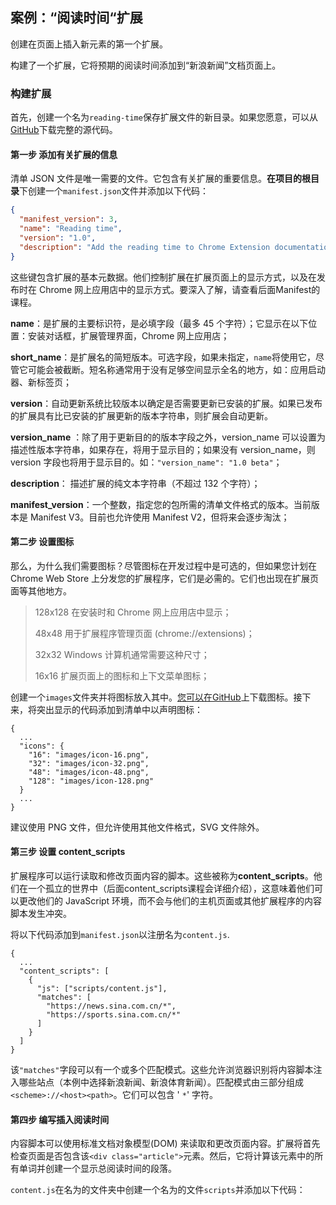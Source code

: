 ## 案例：“阅读时间“扩展

创建在页面上插入新元素的第一个扩展。

构建了一个扩展，它将预期的阅读时间添加到“新浪新闻”文档页面上。

### 构建扩展

首先，创建一个名为`reading-time`保存扩展文件的新目录。如果您愿意，可以从[GitHub](https://github.com/justinzm/chrome-extensions-learning/tree/main/02_reading_time)下载完整的源代码。

#### 第一步 添加有关扩展的信息

清单 JSON 文件是唯一需要的文件。它包含有关扩展的重要信息。**在项目的根目录**下创建一个`manifest.json`文件并添加以下代码：

```json
{
  "manifest_version": 3,
  "name": "Reading time",
  "version": "1.0",
  "description": "Add the reading time to Chrome Extension documentation articles",
}
```

这些键包含扩展的基本元数据。他们控制扩展在扩展页面上的显示方式，以及在发布时在 Chrome 网上应用店中的显示方式。要深入了解，请查看后面Manifest的课程。

**name**：是扩展的主要标识符，是必填字段（最多 45 个字符）；它显示在以下位置：安装对话框，扩展管理界面，Chrome 网上应用店；

**short_name**：是扩展名的简短版本。可选字段，如果未指定，`name`将使用它，尽管它可能会被截断。短名称通常用于没有足够空间显示全名的地方，如：应用启动器、新标签页；

**version**：自动更新系统比较版本以确定是否需要更新已安装的扩展。如果已发布的扩展具有比已安装的扩展更新的版本字符串，则扩展会自动更新。

**version_name** ：除了用于更新目的的版本字段之外，version_name 可以设置为描述性版本字符串，如果存在，将用于显示目的；如果没有 version_name，则 version 字段也将用于显示目的。如：`"version_name": "1.0 beta"`；

**description**： 描述扩展的纯文本字符串（不超过 132 个字符）；

**manifest_version**：一个整数，指定您的包所需的清单文件格式的版本。当前版本是 Manifest V3。目前也允许使用 Manifest V2，但将来会逐步淘汰；

#### 第二步 设置图标

那么，为什么我们需要图标？尽管图标在开发过程中是可选的，但如果您计划在 Chrome Web Store 上分发您的扩展程序，它们是必需的。它们也出现在扩展页面等其他地方。

> 128x128 在安装时和 Chrome 网上应用店中显示；
>
> 48x48  用于扩展程序管理页面 (chrome://extensions)；
>
> 32x32  Windows 计算机通常需要这种尺寸；
>
> 16x16  扩展页面上的图标和上下文菜单图标；

创建一个`images`文件夹并将图标放入其中。[您可以在GitHub](https://github.com/justinzm/chrome-extensions-learning/tree/main/02_reading_time)上下载图标。接下来，将突出显示的代码添加到清单中以声明图标：

```
{
  ...
  "icons": {
    "16": "images/icon-16.png",
    "32": "images/icon-32.png",
    "48": "images/icon-48.png",
    "128": "images/icon-128.png"
  }
  ...
}
```

建议使用 PNG 文件，但允许使用其他文件格式，SVG 文件除外。

#### 第三步 设置 content_scripts

扩展程序可以运行读取和修改页面内容的脚本。这些被称为**content_scripts**。他们在一个孤立的世界中（后面content_scripts课程会详细介绍），这意味着他们可以更改他们的 JavaScript 环境，而不会与他们的主机页面或其他扩展程序的内容脚本发生冲突。

将以下代码添加到`manifest.json`以注册名为`content.js`.

```
{
  ...
  "content_scripts": [
    {
      "js": ["scripts/content.js"],
      "matches": [
        "https://news.sina.com.cn/*",
        "https://sports.sina.com.cn/*"
      ]
    }
  ]
}
```

该`"matches"`字段可以有一个或多个匹配模式。这些允许浏览器识别将内容脚本注入哪些站点（本例中选择新浪新闻、新浪体育新闻）。匹配模式由三部分组成`<scheme>://<host><path>`。它们可以包含 ' `*`' 字符。

#### 第四步 编写插入阅读时间

内容脚本可以使用标准文档对象模型(DOM) 来读取和更改页面内容。扩展将首先检查页面是否包含该`<div class="article">`元素。然后，它将计算该元素中的所有单词并创建一个显示总阅读时间的段落。

`content.js`在名为的文件夹中创建一个名为的文件`scripts`并添加以下代码：
